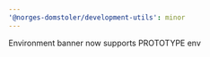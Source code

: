```yaml
---
'@norges-domstoler/development-utils': minor
---
```


Environment banner now supports PROTOTYPE env
